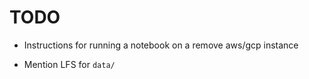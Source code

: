 # TODO

- Instructions for running a notebook on a remove aws/gcp instance

- Mention LFS for `data/`
